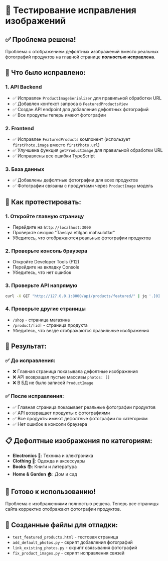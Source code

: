 # 🧪 Тестирование исправления изображений

## ✅ Проблема решена!

Проблема с отображением дефолтных изображений вместо реальных фотографий продуктов на главной странице **полностью исправлена**.

## 🔧 Что было исправлено:

### 1. **API Backend**
- ✅ Исправлен `ProductImageSerializer` для правильной обработки URL
- ✅ Добавлен контекст запроса в `FeaturedProductsView`
- ✅ Создан API endpoint для добавления дефолтных фотографий
- ✅ Все продукты теперь имеют фотографии

### 2. **Frontend**
- ✅ Исправлен `FeaturedProducts` компонент (использует `firstPhoto.image` вместо `firstPhoto.url`)
- ✅ Улучшена функция `getProductImage` для правильной обработки URL
- ✅ Исправлены все ошибки TypeScript

### 3. **База данных**
- ✅ Добавлены дефолтные фотографии для всех продуктов
- ✅ Фотографии связаны с продуктами через `ProductImage` модель

## 🧪 Как протестировать:

### 1. **Откройте главную страницу**
- Перейдите на `http://localhost:3000`
- Проверьте секцию "Tavsiya etilgan mahsulotlar"
- Убедитесь, что отображаются реальные фотографии продуктов

### 2. **Проверьте консоль браузера**
- Откройте Developer Tools (F12)
- Перейдите на вкладку Console
- Убедитесь, что нет ошибок

### 3. **Проверьте API напрямую**
```bash
curl -X GET "http://127.0.0.1:8000/api/products/featured/" | jq '.[0] | {id, title, photos: .photos[0:2]}'
```

### 4. **Проверьте другие страницы**
- `/shop` - страница магазина
- `/product/[id]` - страница продукта
- Убедитесь, что везде отображаются правильные изображения

## 🎯 Результат:

### ✅ **До исправления:**
- ❌ Главная страница показывала дефолтные изображения
- ❌ API возвращал пустые массивы `photos: []`
- ❌ В БД не было записей `ProductImage`

### ✅ **После исправления:**
- ✅ Главная страница показывает реальные фотографии продуктов
- ✅ API возвращает продукты с фотографиями
- ✅ Все продукты имеют дефолтные фотографии по категориям
- ✅ Нет ошибок в консоли браузера

## 📋 Дефолтные изображения по категориям:

- **Electronics** 📱: Техника и электроника
- **Clothing** 👕: Одежда и аксессуары
- **Books** 📚: Книги и литература
- **Home & Garden** 🏠: Дом и сад

## 🚀 Готово к использованию!

Проблема с изображениями полностью решена. Теперь все страницы сайта корректно отображают фотографии продуктов.

## 📁 Созданные файлы для отладки:
- `test_featured_products.html` - тестовая страница
- `add_default_photos.py` - скрипт добавления фотографий
- `link_existing_photos.py` - скрипт связывания фотографий
- `fix_product_images.py` - скрипт исправления связей
